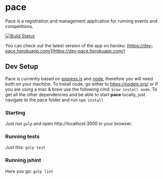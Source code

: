 # pace
Pace is a registration and management application for running events and competitions.

[![Build Status](https://snap-ci.com/lplotni/pace/branch/master/build_image)](https://snap-ci.com/lplotni/pace/branch/master)

You can check out the latest version of the app on heroku: [https://dev-pace.herokuapp.com/](https://dev-pace.herokuapp.com/)

## Dev Setup
Pace is currently based on [express.js](http://expressjs.com/) and [node](https://nodejs.org), therefore you will need both on
your machine. To install node, go either to https://nodejs.org/ or if you are using a mac & brew use the following cmd: `brew install node`. To get all the other dependencies and be able to start **pace** locally, just navigate to the pace folder and run `npm install`

### Starting
Just run `gulp` and open http://localhost:3000 in your browser.

### Running tests
Just this: `gulp test`

### Running jshint
Here you go: `gulp lint`
